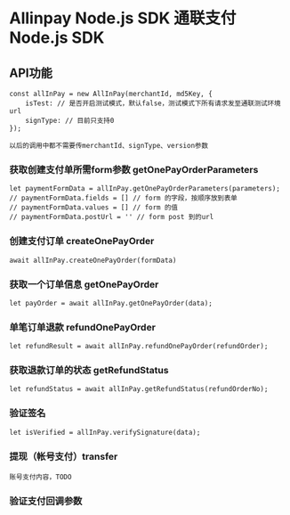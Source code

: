 # Allinpay Node.js SDK 通联支付 Node.js SDK

## API功能

```
const allInPay = new AllInPay(merchantId, md5Key, {
    isTest: // 是否开启测试模式，默认false，测试模式下所有请求发至通联测试环境url
    signType: // 目前只支持0
});

以后的调用中都不需要传merchantId、signType、version参数
```

### 获取创建支付单所需form参数 getOnePayOrderParameters
```
let paymentFormData = allInPay.getOnePayOrderParameters(parameters);
// paymentFormData.fields = [] // form 的字段，按顺序放到表单
// paymentFormData.values = [] // form 的值
// paymentFormData.postUrl = '' // form post 到的url
```
### 创建支付订单 createOnePayOrder
```
await allInPay.createOnePayOrder(formData)
```


### 获取一个订单信息 getOnePayOrder

```
let payOrder = await allInPay.getOnePayOrder(data);
```

### 单笔订单退款 refundOnePayOrder

```
let refundResult = await allInPay.refundOnePayOrder(refundOrder);
```

### 获取退款订单的状态 getRefundStatus

```
let refundStatus = await allInPay.getRefundStatus(refundOrderNo);
```

### 验证签名

```
let isVerified = allInPay.verifySignature(data);
```


### 提现（帐号支付）transfer

```
账号支付内容，TODO
```

### 验证支付回调参数

